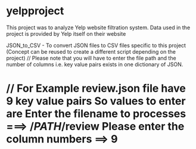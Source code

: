 # yelpproject
This project was to analyze Yelp website filtration system. Data used in the project is provided by Yelp itself on their website


JSON_to_CSV - To convert JSON files to CSV files specific to this project (Concept can be reused to create a different script depending on the project)
// Please note that you will have to enter the file path and the number of columns i.e. key value pairs exists in one dictionary of JSON.

// For Example review.json file have 9 key value pairs
So values to enter are
Enter the filename to processes   ===>  /$PATH$/review
Please enter the column numbers  ==>  9
=================================================================================================================================================
